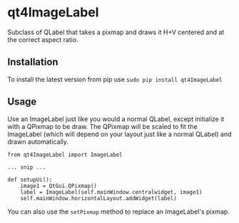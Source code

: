 # qt4ImageLabel
Subclass of QLabel that takes a pixmap and draws it H+V centered and at the correct aspect ratio.

## Installation
To install the latest version from pip use `sudo pip install qt4ImageLabel`

## Usage
Use an ImageLabel just like you would a normal QLabel, except initialize it with a QPixmap to be draw.
The QPixmap will be scaled to fit the ImageLabel (which will depend on your layout just like a normal
 QLabel) and drawn automatically.

```
from qt4ImageLabel import ImageLabel

... snip ...

def setupUi():
	image1 = QtGui.QPixmap()
	label = ImageLabel(self.mainWindow.centralwidget, image1)
	self.mainWindow.horizontalLayout.addWidget(label)
```

You can also use the `setPixmap` method to replace an ImageLabel's pixmap.